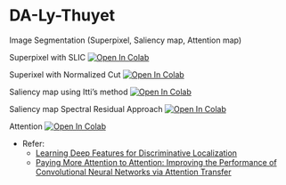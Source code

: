 # DA-Ly-Thuyet
Image Segmentation (Superpixel, Saliency map, Attention map)

Superpixel with SLIC [![Open In Colab](https://colab.research.google.com/assets/colab-badge.svg)](https://colab.research.google.com/github/cq2018-1822-xlav/DA-Ly-Thuyet/blob/main/Superpixel_SLIC/superpixel_slic.ipynb)

Superixel with Normalized Cut [![Open In Colab](https://colab.research.google.com/assets/colab-badge.svg)](https://colab.research.google.com/github/cq2018-1822-xlav/DA-Ly-Thuyet/blob/main/Superpixel_Normalized_Cut/superpixel_normalized_cut.ipynb)

Saliency map using Itti’s method [![Open In Colab](https://colab.research.google.com/assets/colab-badge.svg)](https://colab.research.google.com/github/cq2018-1822-xlav/DA-Ly-Thuyet/blob/main/Saliency_Map/saliency_map.ipynb)

Saliency map Spectral Residual Approach [![Open In Colab](https://colab.research.google.com/assets/colab-badge.svg)](https://colab.research.google.com/github/cq2018-1822-xlav/DA-Ly-Thuyet/blob/main/Saliency_Map/spectral_residual.ipynb)

Attention [![Open In Colab](https://colab.research.google.com/assets/colab-badge.svg)](https://colab.research.google.com/github/cq2018-1822-xlav/DA-Ly-Thuyet/blob/main/Attention_Map/attention.ipynb)
- Refer: 
  - [Learning Deep Features for Discriminative Localization](https://arxiv.org/abs/1512.04150)
  - [Paying More Attention to Attention: Improving the Performance of Convolutional Neural Networks via Attention Transfer](https://arxiv.org/abs/1612.03928)
